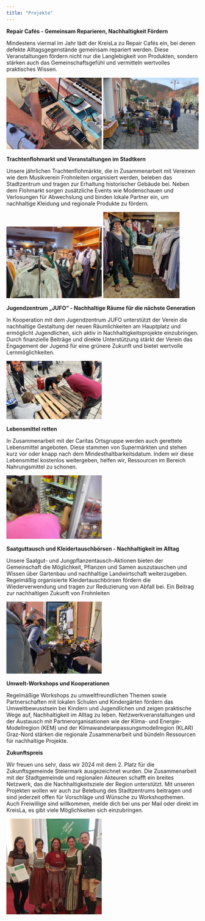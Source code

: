 ```yaml
---
title: "Projekte"
---
```


**Repair Cafés - Gemeinsam Reparieren, Nachhaltigkeit Fördern**

Mindestens viermal im Jahr lädt der KreisLa zu Repair Cafés ein, bei denen defekte Alltagsgegenstände gemeinsam repariert werden. Diese Veranstaltungen fördern nicht nur die Langlebigkeit von Produkten, sondern stärken auch das Gemeinschaftsgefühl und vermitteln wertvolles praktisches Wissen.

<img src="assets/RC3.jpg" alt="drawing" width="250"/> <img src="assets/RC1.jpg" alt="drawing" width="250"/>

**Trachtenflohmarkt und Veranstaltungen im Stadtkern**

Unsere jährlichen Trachtenflohmärkte, die in Zusammenarbeit mit Vereinen wie dem Musikverein Frohnleiten organisiert werden, beleben das Stadtzentrum und tragen zur Erhaltung historischer Gebäude bei. Neben dem Flohmarkt sorgen zusätzliche Events wie Modenschauen und Verlosungen für Abwechslung und binden lokale Partner ein, um nachhaltige Kleidung und regionale Produkte zu fördern.

<img src="assets/Trachtenflohmarkt2.jpg" alt="drawing" width="250"/> 
<img src="assets/Trachtenflohmarkt.jpg" alt="drawing" width="200"/>

**Jugendzentrum „JUFO“ - Nachhaltige Räume für die nächste Generation**

In Kooperation mit dem Jugendzentrum JUFO unterstützt der Verein die nachhaltige Gestaltung der neuen Räumlichkeiten am Hauptplatz und ermöglicht Jugendlichen, sich aktiv in Nachhaltigkeitsprojekte einzubringen. Durch finanzielle Beiträge und direkte Unterstützung stärkt der Verein das Engagement der Jugend für eine grünere Zukunft und bietet wertvolle Lernmöglichkeiten.

<img src="assets/Jufo.jpg" alt="drawing" width="250"/> 

**Lebensmittel retten**

In Zusammenarbeit mit der Caritas Ortsgruppe werden auch gerettete Lebensmittel angeboten. Diese stammen von Supermärkten und stehen kurz vor oder knapp nach dem Mindesthaltbarkeitsdatum. Indem wir diese Lebensmittel kostenlos weitergeben, helfen wir, Ressourcen im Bereich Nahrungsmittel zu schonen.

<img src="assets/Lebensmittelrettung.jpg" alt="drawing" width="250"/> 

**Saatguttausch und Kleidertauschbörsen - Nachhaltigkeit im Alltag**

Unsere Saatgut- und Jungpflanzentausch-Aktionen bieten der Gemeinschaft die Möglichkeit, Pflanzen und Samen auszutauschen und Wissen über Gartenbau und nachhaltige Landwirtschaft weiterzugeben. Regelmäßig organisierte Kleidertauschbörsen fördern die Wiederverwendung und tragen zur Reduzierung von Abfall bei.
Ein Beitrag zur nachhaltigen Zukunft von Frohnleiten

<img src="assets/RC2.jpg" alt="drawing" width="250"/> 

**Umwelt-Workshops und Kooperationen**

Regelmäßige Workshops zu umweltfreundlichen Themen sowie Partnerschaften mit lokalen Schulen und Kindergärten fördern das Umweltbewusstsein bei Kindern und Jugendlichen und zeigen praktische Wege auf, Nachhaltigkeit im Alltag zu leben. Netzwerkveranstaltungen und der Austausch mit Partnerorganisationen wie der Klima- und Energie-Modellregion (KEM) und der Klimawandelanpassungsmodellregion (KLAR) Graz-Nord stärken die regionale Zusammenarbeit und bündeln Ressourcen für nachhaltige Projekte.

**Zukunftspreis**

Wir freuen uns sehr, dass wir 2024 mit dem 2. Platz für die Zukunftsgemeinde Steiermark ausgezeichnet wurden. Die Zusammenarbeit mit der Stadtgemeinde und regionalen Akteuren schafft ein breites Netzwerk, das die Nachhaltigkeitsziele der Region unterstützt. Mit unseren Projekten wollen wir auch zur Belebung des Stadtzentrums beitragen und sind jederzeit offen für Vorschläge und Wünsche zu Workshopthemen. Auch Freiwillige sind willkommen, melde dich bei uns per Mail oder direkt im KreisLa, es gibt viele Möglichkeiten sich einzubringen.

<img src="assets/Zukunftspreis.jpg" alt="drawing" width="250"/> 
